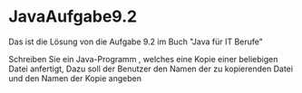 # JavaAufgabe9.2

Das ist die Lösung von die Aufgabe 9.2 im Buch "Java für IT Berufe"

Schreiben Sie ein Java-Programm , welches eine Kopie einer beliebigen Datei anfertigt, Dazu soll der Benutzer den Namen der zu kopierenden Datei und den Namen der Kopie angeben 
